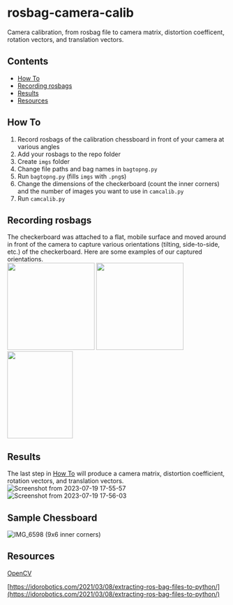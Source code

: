 # rosbag-camera-calib
Camera calibration, from rosbag file to camera matrix, distortion coefficent, rotation vectors, and translation vectors.

## Contents
* [How To](https://github.com/vichan7/ros-camera-calib/blob/main/README.md#how-to)  
* [Recording rosbags](https://github.com/vichan7/rosbag-camera-calib/blob/main/README.md#recording-rosbags)  
* [Results](https://github.com/vichan7/rosbag-camera-calib/blob/main/README.md#result)  
* [Resources](https://github.com/vichan7/ros-camera-calib/blob/main/README.md#resources)

## How To
1. Record rosbags of the calibration chessboard in front of your camera at various angles
2. Add your rosbags to the repo folder
3. Create `imgs` folder
4. Change file paths and bag names in `bagtopng.py`
5. Run `bagtopng.py` (fills `imgs` with `.png`s)
7. Change the dimensions of the checkerboard (count the inner corners) and the number of images you want to use in `camcalib.py`
8. Run `camcalib.py`

## Recording rosbags
The checkerboard was attached to a flat, mobile surface and moved around in front of the camera to capture various orientations (tilting, side-to-side, etc.) of the checkerboard. Here are some examples of our captured orientations.  
<img src="https://github.com/vichan7/rosbag-camera-calib/assets/100101338/61eaff56-ae23-4e24-8981-7ea271bf4e1d" width="200" height="200">
<img src="https://github.com/vichan7/rosbag-camera-calib/assets/100101338/64af1d47-82b8-47f3-97f1-3be257a770fc" width="200" height="200">
<img src="https://github.com/vichan7/rosbag-camera-calib/assets/100101338/7b91d423-8783-447d-a3a3-544e928ed029" width="150" height="200">

## Results
The last step in [How To](https://github.com/vichan7/ros-camera-calib/blob/main/README.md#how-to) will produce a camera matrix, distortion coefficient, rotation vectors, and translation vectors.  
![Screenshot from 2023-07-19 17-55-57](https://github.com/vichan7/rosbag-camera-calib/assets/100101338/8bda46f3-79bf-4746-91f4-25f8cd7c7551)
![Screenshot from 2023-07-19 17-56-03](https://github.com/vichan7/rosbag-camera-calib/assets/100101338/168680b6-cda5-4f5f-8825-2ad8c0d37ad0)



## Sample Chessboard
![IMG_6598](https://github.com/vichan7/ros-camera-calib/assets/117228381/1e17886e-89ec-46f8-af90-678717c69ad5)
(9x6 inner corners)

## Resources
[OpenCV](https://www.geeksforgeeks.org/camera-calibration-with-python-opencv/#)

[https://idorobotics.com/2021/03/08/extracting-ros-bag-files-to-python/](https://idorobotics.com/2021/03/08/extracting-ros-bag-files-to-python/)

